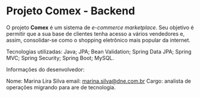 # Projeto Comex - Backend

O projeto **Comex** é um sistema de _e-commerce marketplace_. Seu objetivo é permitir que a sua base de clientes tenha acesso a vários vendedores e, assim, consolidar-se como o shopping eletrônico mais popular da internet.

Tecnologias utilizadas: 
Java;
JPA;
Bean Validation;
Spring Data JPA;
Spring MVC;
Spring Security;
Spring Boot;
MySQL.

Informações do desenvolvedor: 

Nome: Marina Lira Silva
email: marina.silva@dne.com.br
Cargo: analista de operações migrando para are de tecnologia.